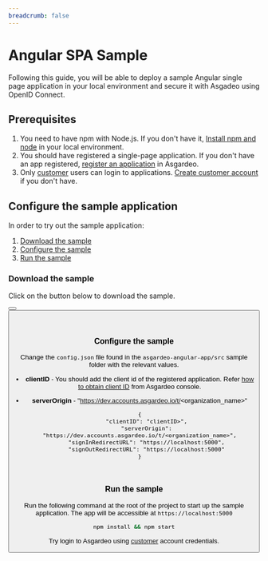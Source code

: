 ```yaml
---
breadcrumb: false
---
```


# Angular SPA Sample

Following this guide, you will be able to deploy a sample Angular single page application in your local environment and secure it with Asgadeo using OpenID Connect.

## Prerequisites
1. You need to have npm with Node.js. If you don't have it, [Install npm and node](https://www.npmjs.com/get-npm) in your local environment.
2. You should have registered a single-page application. If you don't have an app registered, <a href ="/guides/applications/spa/register-app">register an application</a> in Asgardeo.
3. Only <a href="/guides/user-management/">customer</a> users can login to applications. <a href ="/guides/user-management/manage-customer-accounts/#create-customer-user">Create customer account</a> if you don't have.

## Configure the sample application
In order to try out the sample application:
1. [Download the sample](#download-the-sample)
2. [Configure the sample](#configure-the-sample)
3. [Run the sample](#run-the-sample)

### Download the sample

Click on the button below to download the sample.

<Button 
    buttonType='grey-outlined-icon'
    displayType='inline-button'
    buttonText='Download Sample'
    startIconPath='images/technologies/angular-logo.svg'
    endIconPath='icons/downloadIcon.svg'
    externalLink='https://github.com/asgardeo/asgardeo-auth-angular-sdk/releases/latest/download/asgardeo-angular-app.zip'
    v-bind:openInNewTab='true'
/>
<Button 
    buttonType='grey-outlined-icon'
    displayType='inline-button'
    buttonText='View source'
    endIconPath='images/technologies/github-logo.svg'
    externalLink='https://github.com/asgardeo/asgardeo-auth-angular-sdk/tree/main/samples/asgardeo-angular-app'
    v-bind:openInNewTab='true'
/>

<br>

### Configure the sample

Change the `config.json` file found in the `asgardeo-angular-app/src` sample folder with the relevant values.

 - **clientID** - You should add the client id of the registered application. Refer <a href = "/guides/applications/spa/configure-login/#obtain-client-id">how to obtain client ID</a> from Asgardeo console.
 - **serverOrigin** - "https://dev.accounts.asgardeo.io/t/<organization_name>"

    ``` json{2,3}
    {
        "clientID": "clientID>",
        "serverOrigin": "https://dev.accounts.asgardeo.io/t/<organization_name>",
        "signInRedirectURL": "https://localhost:5000",
        "signOutRedirectURL": "https://localhost:5000"
    }
    ```

<br>

### Run the sample

Run the following command at the root of the project to start up the sample application. The app will be accessible at `https://localhost:5000` 

```bash
npm install && npm start
```

Try login to Asgardeo using <a href="/guides/user-management/">customer</a> account credentials.
